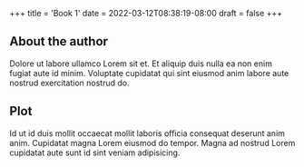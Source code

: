 +++
title = 'Book 1'
date = 2022-03-12T08:38:19-08:00
draft = false
+++
## About the author

Dolore ut labore ullamco Lorem sit et. Et aliquip duis nulla ea non enim fugiat aute id minim. Voluptate cupidatat qui sint eiusmod anim labore aute nostrud exercitation nostrud do.

## Plot

Id ut id duis mollit occaecat mollit laboris officia consequat deserunt anim anim. Cupidatat magna Lorem eiusmod do tempor. Magna ad nostrud Lorem cupidatat aute sunt id sint veniam adipisicing.
